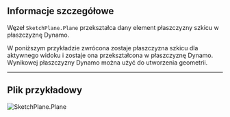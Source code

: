 ## Informacje szczegółowe
Węzeł `SketchPlane.Plane` przekształca dany element płaszczyzny szkicu w płaszczyznę Dynamo.

W poniższym przykładzie zwrócona zostaje płaszczyzna szkicu dla aktywnego widoku i zostaje ona przekształcona w płaszczyznę Dynamo. Wynikowej płaszczyzny Dynamo można użyć do utworzenia geometrii.
___
## Plik przykładowy

![SketchPlane.Plane](./Revit.Elements.SketchPlane.Plane_img.jpg)

